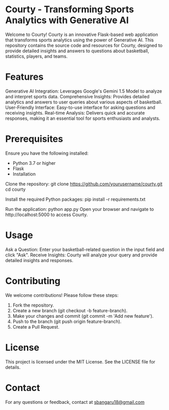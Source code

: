 # Courty - Transforming Sports Analytics with Generative AI

Welcome to Courty! Courty is an innovative Flask-based web application that transforms sports analytics using the power of Generative AI. This repository contains the source code and resources for Courty, designed to provide detailed insights and answers to questions about basketball, statistics, players, and teams.

# Features

Generative AI Integration: Leverages Google's Gemini 1.5 Model to analyze and interpret sports data.
Comprehensive Insights: Provides detailed analytics and answers to user queries about various aspects of basketball.
User-Friendly Interface: Easy-to-use interface for asking questions and receiving insights.
Real-time Analysis: Delivers quick and accurate responses, making it an essential tool for sports enthusiasts and analysts.

# Prerequisites

Ensure you have the following installed:
- Python 3.7 or higher
- Flask
- Installation

Clone the repository:
  git clone https://github.com/yourusername/courty.git
  cd courty

Install the required Python packages:
  pip install -r requirements.txt

Run the application:
  python app.py
  Open your browser and navigate to http://localhost:5000 to access Courty.

# Usage

Ask a Question: Enter your basketball-related question in the input field and click "Ask".
Receive Insights: Courty will analyze your query and provide detailed insights and responses.

# Contributing

We welcome contributions! Please follow these steps:

1. Fork the repository.
2. Create a new branch (git checkout -b feature-branch).
3. Make your changes and commit (git commit -m 'Add new feature').
4. Push to the branch (git push origin feature-branch).
5. Create a Pull Request.

# License

This project is licensed under the MIT License. See the LICENSE file for details.

# Contact

For any questions or feedback, contact at sbangaru18@gmail.com
